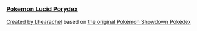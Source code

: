 ### [Pokemon Lucid Porydex](https://pklucid.github.io/Pokemon-Lucid-Pokedex/)


[Created by Lhearachel](https://github.com/lhearachel/porydex) based on [the original Pokémon Showdown Pokédex](https://dex.pokemonshowdown.com)
